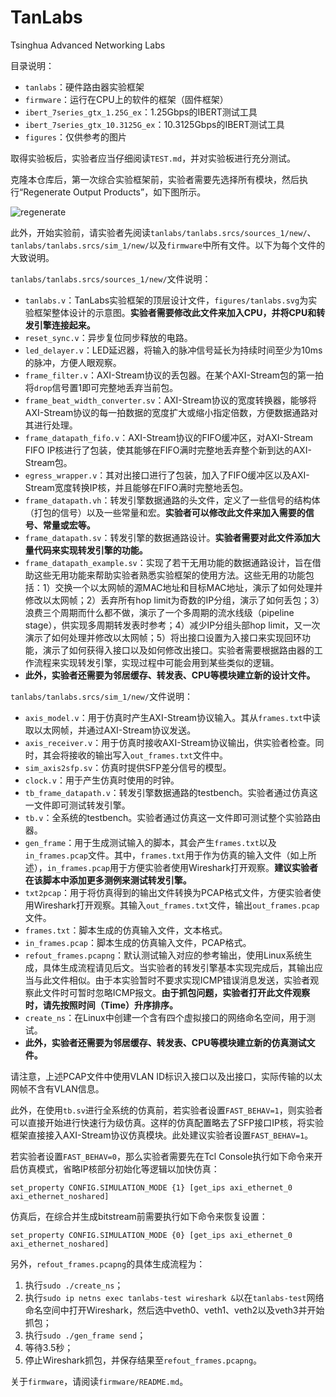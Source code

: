 # TanLabs

Tsinghua Advanced Networking Labs

目录说明：

* `tanlabs`：硬件路由器实验框架
* `firmware`：运行在CPU上的软件的框架（固件框架）
* `ibert_7series_gtx_1.25G_ex`：1.25Gbps的IBERT测试工具
* `ibert_7series_gtx_10.3125G_ex`：10.3125Gbps的IBERT测试工具
* `figures`：仅供参考的图片

取得实验板后，实验者应当仔细阅读`TEST.md`，并对实验板进行充分测试。

克隆本仓库后，第一次综合实验框架前，实验者需要先选择所有模块，然后执行“Regenerate Output Products”，如下图所示。

![regenerate](figures/regenerate.png)

此外，开始实验前，请实验者先阅读`tanlabs/tanlabs.srcs/sources_1/new/`、`tanlabs/tanlabs.srcs/sim_1/new/`以及`firmware`中所有文件。以下为每个文件的大致说明。

`tanlabs/tanlabs.srcs/sources_1/new/`文件说明：

* `tanlabs.v`：TanLabs实验框架的顶层设计文件，`figures/tanlabs.svg`为实验框架整体设计的示意图。**实验者需要修改此文件来加入CPU，并将CPU和转发引擎连接起来。**
* `reset_sync.v`：异步复位同步释放的电路。
* `led_delayer.v`：LED延迟器，将输入的脉冲信号延长为持续时间至少为10ms的脉冲，方便人眼观察。
* `frame_filter.v`：AXI-Stream协议的丢包器。在某个AXI-Stream包的第一拍将`drop`信号置1即可完整地丢弃当前包。
* `frame_beat_width_converter.sv`：AXI-Stream协议的宽度转换器，能够将AXI-Stream协议的每一拍数据的宽度扩大或缩小指定倍数，方便数据通路对其进行处理。
* `frame_datapath_fifo.v`：AXI-Stream协议的FIFO缓冲区，对AXI-Stream FIFO IP核进行了包装，使其能够在FIFO满时完整地丢弃整个新到达的AXI-Stream包。
* `egress_wrapper.v`：其对出接口进行了包装，加入了FIFO缓冲区以及AXI-Stream宽度转换IP核，并且能够在FIFO满时完整地丢包。
* `frame_datapath.vh`：转发引擎数据通路的头文件，定义了一些信号的结构体（打包的信号）以及一些常量和宏。**实验者可以修改此文件来加入需要的信号、常量或宏等。**
* `frame_datapath.sv`：转发引擎的数据通路设计。**实验者需要对此文件添加大量代码来实现转发引擎的功能。**
* `frame_datapath_example.sv`：实现了若干无用功能的数据通路设计，旨在借助这些无用功能来帮助实验者熟悉实验框架的使用方法。这些无用的功能包括：1）交换一个以太网帧的源MAC地址和目标MAC地址，演示了如何处理并修改以太网帧；2）丢弃所有hop limit为奇数的IP分组，演示了如何丢包；3）浪费三个周期而什么都不做，演示了一个多周期的流水线级（pipeline stage），供实现多周期转发表时参考；4）减少IP分组头部hop limit，又一次演示了如何处理并修改以太网帧；5）将出接口设置为入接口来实现回环功能，演示了如何获得入接口以及如何修改出接口。实验者需要根据路由器的工作流程来实现转发引擎，实现过程中可能会用到某些类似的逻辑。
* **此外，实验者还需要为邻居缓存、转发表、CPU等模块建立新的设计文件。**

`tanlabs/tanlabs.srcs/sim_1/new/`文件说明：

* `axis_model.v`：用于仿真时产生AXI-Stream协议输入。其从`frames.txt`中读取以太网帧，并通过AXI-Stream协议发送。
* `axis_receiver.v`：用于仿真时接收AXI-Stream协议输出，供实验者检查。同时，其会将接收的输出写入`out_frames.txt`文件中。
* `sim_axis2sfp.sv`：仿真时提供SFP差分信号的模型。
* `clock.v`：用于产生仿真时使用的时钟。
* `tb_frame_datapath.v`：转发引擎数据通路的testbench。实验者通过仿真这一文件即可测试转发引擎。
* `tb.v`：全系统的testbench。实验者通过仿真这一文件即可测试整个实验路由器。
* `gen_frame`：用于生成测试输入的脚本，其会产生`frames.txt`以及`in_frames.pcap`文件。其中，`frames.txt`用于作为仿真的输入文件（如上所述），`in_frames.pcap`用于方便实验者使用Wireshark打开观察。**建议实验者在该脚本中添加更多测例来测试转发引擎。**
* `txt2pcap`：用于将仿真得到的输出文件转换为PCAP格式文件，方便实验者使用Wireshark打开观察。其输入`out_frames.txt`文件，输出`out_frames.pcap`文件。
* `frames.txt`：脚本生成的仿真输入文件，文本格式。
* `in_frames.pcap`：脚本生成的仿真输入文件，PCAP格式。
* `refout_frames.pcapng`：默认测试输入对应的参考输出，使用Linux系统生成，具体生成流程请见后文。当实验者的转发引擎基本实现完成后，其输出应当与此文件相似。由于本实验暂时不要求实现ICMP错误消息发送，实验者观察此文件时可暂时忽略ICMP报文。**由于抓包问题，实验者打开此文件观察时，请先按照时间（Time）升序排序。**
* `create_ns`：在Linux中创建一个含有四个虚拟接口的网络命名空间，用于测试。
* **此外，实验者还需要为邻居缓存、转发表、CPU等模块建立新的仿真测试文件。**

请注意，上述PCAP文件中使用VLAN ID标识入接口以及出接口，实际传输的以太网帧不含有VLAN信息。

此外，在使用`tb.sv`进行全系统的仿真前，若实验者设置`FAST_BEHAV=1`，则实验者可以直接开始进行快速行为级仿真。这样的仿真配置略去了SFP接口IP核，将实验框架直接接入AXI-Stream协议仿真模块。此处建议实验者设置`FAST_BEHAV=1`。

若实验者设置`FAST_BEHAV=0`，那么实验者需要先在Tcl Console执行如下命令来开启仿真模式，省略IP核部分初始化等逻辑以加快仿真：

```
set_property CONFIG.SIMULATION_MODE {1} [get_ips axi_ethernet_0 axi_ethernet_noshared]
```

仿真后，在综合并生成bitstream前需要执行如下命令来恢复设置：

```
set_property CONFIG.SIMULATION_MODE {0} [get_ips axi_ethernet_0 axi_ethernet_noshared]
```

另外，`refout_frames.pcapng`的具体生成流程为：

1. 执行`sudo ./create_ns`；
2. 执行`sudo ip netns exec tanlabs-test wireshark &`以在`tanlabs-test`网络命名空间中打开Wireshark，然后选中veth0、veth1、veth2以及veth3并开始抓包；
3. 执行`sudo ./gen_frame send`；
4. 等待3.5秒；
5. 停止Wireshark抓包，并保存结果至`refout_frames.pcapng`。

关于`firmware`，请阅读`firmware/README.md`。

